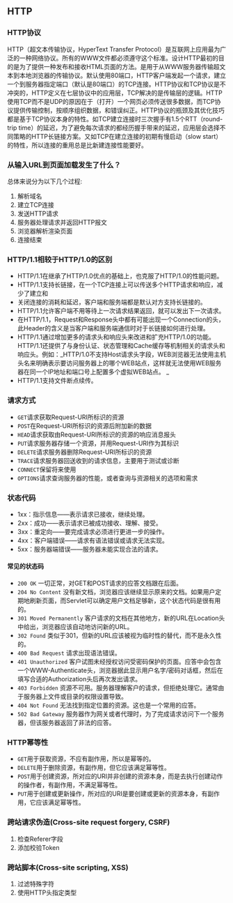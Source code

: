 ## HTTP

### HTTP协议

HTTP（超文本传输协议，HyperText Transfer Protocol）是互联网上应用最为广泛的一种网络协议。所有的WWW文件都必须遵守这个标准。设计HTTP最初的目的是为了提供一种发布和接收HTML页面的方法。是用于从WWW服务器传输超文本到本地浏览器的传输协议。默认使用80端口，HTTP客户端发起一个请求，建立一个到服务器指定端口（默认是80端口）的TCP连接。HTTP协议和TCP协议是不冲突的，HTTP定义在七层协议中的应用层，TCP解决的是传输层的逻辑。HTTP使用TCP而不是UDP的原因在于（打开）一个网页必须传送很多数据，而TCP协议提供传输控制，按顺序组织数据，和错误纠正。HTTP协议的瓶颈及其优化技巧都是基于TCP协议本身的特性。如TCP建立连接时三次握手有1.5个RTT（round-trip time）的延迟，为了避免每次请求的都经历握手带来的延迟，应用层会选择不同策略的HTTP长链接方案。又如TCP在建立连接的初期有慢启动（slow start）的特性，所以连接的重用总是比新建连接性能要好。

### 从输入URL到页面加载发生了什么？

总体来说分为以下几个过程:

1. 解析域名
2. 建立TCP连接
3. 发送HTTP请求
4. 服务器处理请求并返回HTTP报文
5. 浏览器解析渲染页面
6. 连接结束

### HTTP/1.1相较于HTTP/1.0的区别

* HTTP/1.1在继承了HTTP/1.0优点的基础上，也克服了HTTP/1.0的性能问题。
* HTTP/1.1支持长链接，在一个TCP连接上可以传送多个HTTP请求和响应，减少了建立和
* 关闭连接的消耗和延迟，客户端和服务端都是默认对方支持长链接的。
* HTTP/1.1允许客户端不用等待上一次请求结果返回，就可以发出下一次请求。
* 在HTTP/1.1，Request和Response头中都有可能出现一个Connection的头，此Header的含义是当客户端和服务端通信时对于长链接如何进行处理。
* HTTP/1.1通过增加更多的请求头和响应头来改进和扩充HTTP/1.0的功能。HTTP/1.1还提供了与身份认证、状态管理和Cache缓存等机制相关的请求头和响应头。例如：_HTTP/1.0不支持Host请求头字段，WEB浏览器无法使用主机头名来明确表示要访问服务器上的哪个WEB站点，这样就无法使用WEB服务器在同一个IP地址和端口号上配置多个虚拟WEB站点。 _
* HTTP/1.1支持文件断点续传。

### 请求方式

* `GET`请求获取Request-URI所标识的资源
* `POST`在Request-URI所标识的资源后附加新的数据
* `HEAD`请求获取由Request-URI所标识的资源的响应消息报头
* `PUT`请求服务器存储一个资源，并用Request-URI作为其标识
* `DELETE`请求服务器删除Request-URI所标识的资源
* `TRACE`请求服务器回送收到的请求信息，主要用于测试或诊断
* `CONNECT`保留将来使用
* `OPTIONS`请求查询服务器的性能，或者查询与资源相关的选项和需求

### 状态代码

* 1xx：指示信息——表示请求已接收，继续处理。
* 2xx：成功——表示请求已被成功接收、理解、接受。
* 3xx：重定向——要完成请求必须进行更进一步的操作。
* 4xx：客户端错误——请求有语法错误或请求无法实现。
* 5xx：服务器端错误——服务器未能实现合法的请求。

#### 常见的状态码

* `200 OK` 一切正常，对GET和POST请求的应答文档跟在后面。
* `204 No Content` 没有新文档，浏览器应该继续显示原来的文档。如果用户定期地刷新页面，而Servlet可以确定用户文档足够新，这个状态代码是很有用的。
* `301 Moved Permanently` 客户请求的文档在其他地方，新的URL在Location头中给出，浏览器应该自动地访问新的URL。
* `302 Found` 类似于301，但新的URL应该被视为临时性的替代，而不是永久性的。
* `400 Bad Request` 请求出现语法错误。
* `401 Unauthorized` 客户试图未经授权访问受密码保护的页面。应答中会包含一个WWW-Authenticate头，浏览器据此显示用户名字/密码对话框，然后在填写合适的Authorization头后再次发出请求。
* `403 Forbidden` 资源不可用。服务器理解客户的请求，但拒绝处理它。通常由于服务器上文件或目录的权限设置导致。
* `404 Not Found` 无法找到指定位置的资源。这也是一个常用的应答。
* `502 Bad Gateway` 服务器作为网关或者代理时，为了完成请求访问下一个服务器，但该服务器返回了非法的应答。

### HTTP幂等性

* `GET`用于获取资源，不应有副作用，所以是幂等的。
* `DELETE`用于删除资源，有副作用，但它应该满足幂等性。
* `POST`用于创建资源，所对应的URI并非创建的资源本身，而是去执行创建动作的操作者，有副作用，不满足幂等性。
* `PUT`用于创建或更新操作，所对应的URI是要创建或更新的资源本身，有副作用，它应该满足幂等性。

### 跨站请求伪造\(Cross-site request forgery, CSRF\)

1. 检查Referer字段
2. 添加校验Token

### 跨站脚本\(Cross-site scripting, XSS\)

1. 过滤特殊字符
2. 使用HTTP头指定类型
